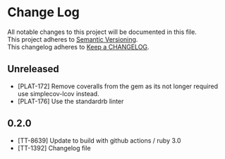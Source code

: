 # Change Log
All notable changes to this project will be documented in this file.  
This project adheres to [Semantic Versioning](http://semver.org/).  
This changelog adheres to [Keep a CHANGELOG](http://keepachangelog.com/).  

## Unreleased

- [PLAT-172] Remove coveralls from the gem as its not longer required use simplecov-lcov instead.
- [PLAT-176] Use the standardrb linter

## 0.2.0

- [TT-8639] Update to build with github actions / ruby 3.0
- [TT-1392] Changelog file
